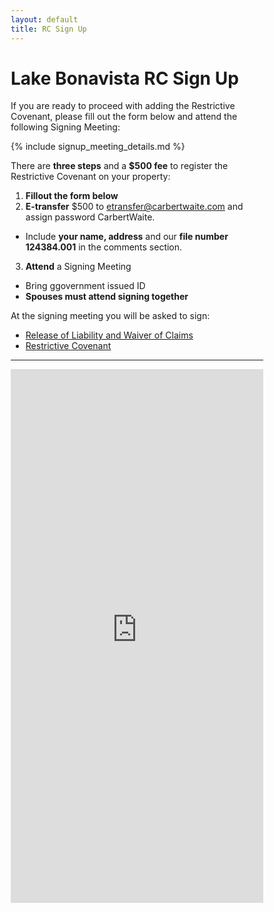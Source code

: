 ```yaml
---
layout: default
title: RC Sign Up
---
```




<html>
<head>
<meta name="viewport" content="width=device-width, initial-scale=1">
<style>
* {
  box-sizing: border-box;
}

p {
  padding-left: 2rem;
}

h1 {
  text-align: center;
}

h2 {
  padding-bottom: .75rem;
  padding-top: 1rem;
  font-size: 1.5rem;
  font-weight: bold;
}


blockquote {
  background-color: #FFFF00;
}

</style>
</head>
</html>


# Lake Bonavista RC Sign Up

If you are ready to proceed with adding the Restrictive Covenant, please fill out the form below and attend the following Signing Meeting:

{% include signup_meeting_details.md %}

There are **three steps** and a **$500 fee** to register the Restrictive Covenant on your property:

1. **Fillout the form below**
2. **E-transfer** $500 to etransfer@carbertwaite.com and assign password CarbertWaite. 
* Include **your name, address** and our **file number 124384.001** in the comments section.
3. **Attend** a Signing Meeting
* Bring ggovernment issued ID
* **Spouses must attend signing together**

At the signing meeting you will be asked to sign:
* [Release of Liability and Waiver of Claims](../docs/ReleaseofLiabilityandWaiverofClaims-FINAL.pdf)
* [Restrictive Covenant](../docs/RCJune102024-FINAL.pdf)

---

 <iframe style="text-align: center;width: 100%;" src="https://docs.google.com/forms/d/e/1FAIpQLSdRAIsx0ZjF5GeYl8rH-OIE_jySbKBjr_5bRACUvqoFxZ_qTg/viewform?embedded=true" width="640" height="854" frameborder="0" marginheight="0" marginwidth="0">Loading…</iframe>
